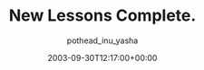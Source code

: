 ---
title: 'New Lessons Complete.'
posts: 2
hash: 't150'
author: 'pothead_inu_yasha'
date: 2003-09-30T12:17:00+00:00
sources:
  - http://forums.tokipona.org/viewtopic.php%3Ft=150.html
---